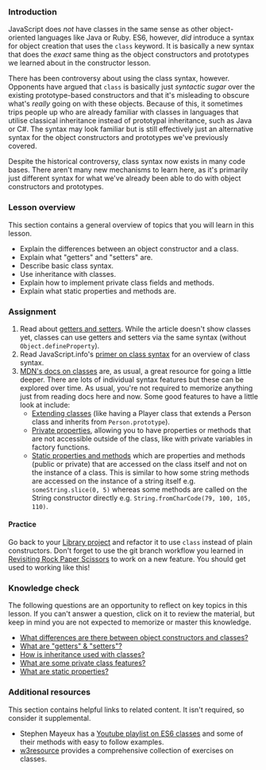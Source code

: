 ### Introduction

JavaScript does *not* have classes in the same sense as other object-oriented languages like Java or Ruby. ES6, however, *did* introduce a syntax for object creation that uses the `class` keyword. It is basically a new syntax that does the *exact* same thing as the object constructors and prototypes we learned about in the constructor lesson.

There has been controversy about using the class syntax, however. Opponents have argued that `class` is basically just *syntactic sugar* over the existing prototype-based constructors and that it's misleading to obscure what's *really* going on with these objects. Because of this, it sometimes trips people up who are already familiar with classes in languages that utilise classical inheritance instead of prototypal inheritance, such as Java or C#. The syntax may look familiar but is still effectively just an alternative syntax for the object constructors and prototypes we've previously covered.

Despite the historical controversy, class syntax now exists in many code bases. There aren't many new mechanisms to learn here, as it's primarily just different syntax for what we've already been able to do with object constructors and prototypes.

### Lesson overview

This section contains a general overview of topics that you will learn in this lesson.

- Explain the differences between an object constructor and a class.
- Explain what "getters" and "setters" are.
- Describe basic class syntax.
- Use inheritance with classes.
- Explain how to implement private class fields and methods.
- Explain what static properties and methods are.

### Assignment

<div class="lesson-content__panel" markdown="1">

1. Read about [getters and setters](https://javascript.info/property-accessors). While the article doesn't show classes yet, classes can use getters and setters via the same syntax (without `Object.defineProperty`).
1. Read JavaScript.info's [primer on class syntax](https://javascript.info/class) for an overview of class syntax.
1. [MDN's docs on classes](https://developer.mozilla.org/en-US/docs/Web/JavaScript/Reference/Classes) are, as usual, a great resource for going a little deeper. There are lots of individual syntax features but these can be explored over time. As usual, you're not required to memorize anything just from reading docs here and now. Some good features to have a little look at include:
   - [Extending classes](https://developer.mozilla.org/en-US/docs/Web/JavaScript/Reference/Classes/extends) (like having a Player class that extends a Person class and inherits from `Person.prototype`).
   - [Private properties](https://developer.mozilla.org/en-US/docs/Web/JavaScript/Reference/Classes/Private_class_fields), allowing you to have properties or methods that are not accessible outside of the class, like with private variables in factory functions.
   - [Static properties and methods](https://developer.mozilla.org/en-US/docs/Web/JavaScript/Reference/Classes/static) which are properties and methods (public or private) that are accessed on the class itself and not on the instance of a class. This is similar to how some string methods are accessed on the instance of a string itself e.g. `someString.slice(0, 5)` whereas some methods are called on the String constructor directly e.g. `String.fromCharCode(79, 100, 105, 110)`.

#### Practice

Go back to your [Library project](https://www.theodinproject.com/lessons/node-path-javascript-library) and refactor it to use `class` instead of plain constructors.  Don't forget to use the git branch workflow you learned in [Revisiting Rock Paper Scissors](https://www.theodinproject.com/lessons/foundations-revisiting-rock-paper-scissors) to work on a new feature. You should get used to working like this!

</div>

### Knowledge check

The following questions are an opportunity to reflect on key topics in this lesson. If you can't answer a question, click on it to review the material, but keep in mind you are not expected to memorize or master this knowledge.

- [What differences are there between object constructors and classes?](https://javascript.info/class#not-just-a-syntactic-sugar)
- [What are "getters" & "setters"?](https://javascript.info/property-accessors)
- [How is inheritance used with classes?](https://developer.mozilla.org/en-US/docs/Web/JavaScript/Reference/Classes#inheritance)
- [What are some private class features?](https://developer.mozilla.org/en-US/docs/Web/JavaScript/Reference/Classes/Private_class_fields)
- [What are static properties?](https://developer.mozilla.org/en-US/docs/Web/JavaScript/Reference/Classes/static)

### Additional resources

This section contains helpful links to related content. It isn't required, so consider it supplemental.

- Stephen Mayeux has a [Youtube playlist on ES6 classes](https://www.youtube.com/playlist?list=PLtwj5TTsiP7uTKfTQbcmb59mWXosLP_7S) and some of their methods with easy to follow examples.
- [w3resource](https://www.w3resource.com/javascript-exercises/oop/index.php) provides a comprehensive collection of exercises on classes.

